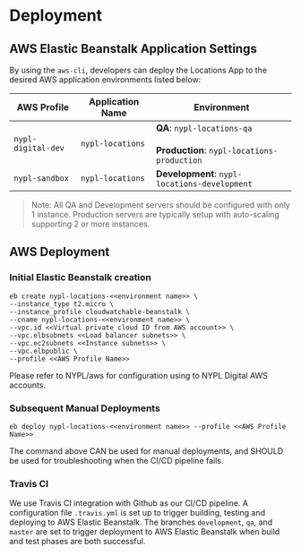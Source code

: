 # Deployment
## AWS Elastic Beanstalk Application Settings
By using the `aws-cli`, developers can deploy the Locations App to the desired AWS application environments listed below:

| AWS Profile | Application Name | Environment |
|---|---|---|
| `nypl-digital-dev` | `nypl-locations` | **QA**: `nypl-locations-qa` <br><br> **Production**: `nypl-locations-production` |
| `nypl-sandbox` | `nypl-locations` | **Development**: `nypl-locations-development` |

> Note: All QA and Development servers should be configured with only 1 instance. Production servers are typically setup with auto-scaling supporting 2 or more instances.

## AWS Deployment

### Initial Elastic Beanstalk creation
```
eb create nypl-locations-<<environment name>> \
--instance_type t2.micro \
--instance_profile cloudwatchable-beanstalk \
--cname nypl-locations-<<environment name>> \
--vpc.id <<Virtual private cloud ID from AWS account>> \
--vpc.elbsubnets <<Load balancer subnets>> \
--vpc.ec2subnets <<Instance subnets>> \
--vpc.elbpublic \
--profile <<AWS Profile Name>>
```
Please refer to NYPL/aws for configuration using to NYPL Digital AWS accounts.

### Subsequent Manual Deployments
```
eb deploy nypl-locations-<<environment name>> --profile <<AWS Profile Name>>
```
The command above CAN be used for manual deployments, and SHOULD be used for troubleshooting when the CI/CD pipeline fails.

### Travis CI
We use Travis CI integration with Github as our CI/CD pipeline. A configuration file `.travis.yml` is set up to trigger building, testing and deploying to AWS Elastic Beanstalk. The branches `development`, `qa`, and `master` are set to trigger deployment to AWS Elastic Beanstalk when build and test phases are both successful.
